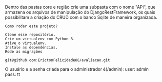 Dentro das pastas core e região crie uma subpasta com 
o nome "API", que armazena os arquivos de manipulação
do DjangoRestFramework, os quais possibilitam a 
criação do CRUD com o banco Sqlite de maneira organizada.

	Como rodar este projeto?

	Clone esse repositório.
	Crie um virtualenv com Python 3.
	Ative o virtualenv.
	Instale as dependências.
	Rode as migrações

	git@github.com:ErictonFelicidade86/avaliacao.git

O usuário e a senha criada para o administrador é(/admin): 
	user: admin
	pass: tt
